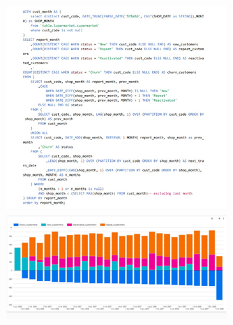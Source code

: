 ![](https://github.com/Worapopwib/BADS7105-CRM-Analytics/blob/main/06_Churn_Analysis/Churn%20sql%20code.jpg)

![](https://github.com/Worapopwib/BADS7105-CRM-Analytics/blob/main/06_Churn_Analysis/Churn_CUstomer.jpg)
